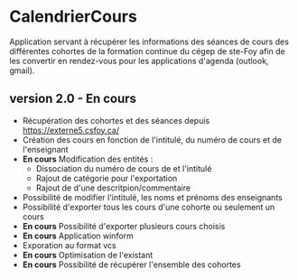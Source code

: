 # CalendrierCours

Application servant à récupérer les informations des séances de cours des différentes cohortes de la formation continue du cégep de ste-Foy afin de les convertir en rendez-vous pour les applications d'agenda (outlook, gmail).

## version 2.0 - En cours

 - Récupération des cohortes et des séances depuis https://externe5.csfoy.ca/
 - Création des cours en fonction de l'intitulé, du numéro de cours et de l'enseignant
 - <strong>En cours</strong> Modification des entités :
    - Dissociation du numéro de cours de et l'intitulé
    - Rajout de catégorie pour l'exportation
    - Rajout de d'une descritpion/commentaire
 - Possibilité de modifier l'intitulé, les noms et prénoms des enseignants
 - Possibilité d'exporter tous les cours d'une cohorte ou seulement un cours
 - <strong>En cours</strong> Possibilité d'exporter plusieurs cours choisis
 - <strong>En cours</strong> Application winform
 - Exporation au format vcs
 - <strong>En cours</strong> Optimisation de l'existant
 - <strong>En cours</strong> Possibilité de récupérer l'ensemble des cohortes